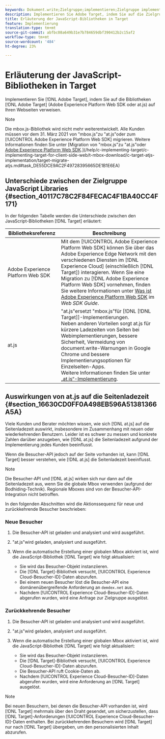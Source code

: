 ```yaml
---
keywords: Dokument.write;Zielgruppe;implementieren;Zielgruppe implementieren;dtm;dynamisches Tag-Management;at.js;mbox.js;Zielgruppe.js;mbox;adobe experience platform web skd;aep web sdk;web sdk
description: Implementieren Sie Adobe Target, indem Sie auf die Zielgruppen-Bibliotheken (at.js oder mbox.js) auf Ihren Webseiten verweisen.
title: Erläuterung der JavaScript-Bibliotheken in Target
feature: Implementierung
translation-type: tm+mt
source-git-commit: abfbc08a649b31e7b784659dbf390412b2c15af2
workflow-type: tm+mt
source-wordcount: '484'
ht-degree: 23%

---
```



# Erläuterung der JavaScript-Bibliotheken in Target

Implementieren Sie [!DNL Adobe Target], indem Sie auf die Bibliotheken [!DNL Adobe Target] (Adobe Experience Platform Web SDK oder at.js) auf Ihren Webseiten verweisen.

>[!NOTE]
>
>Die mbox.js-Bibliothek wird nicht mehr weiterentwickelt. Alle Kunden müssen vor dem 31. März 2021 von &quot;mbox.js&quot;zu &quot;at.js&quot;oder zum [!UICONTROL Adobe Experience Platform Web SDK] migrieren. Weitere Informationen finden Sie unter [Migration von &quot;mbox.js&quot;zu &quot;at.js&quot;oder [Adobe Experience Platform Web SDK](/help/c-implementing-target/c-implementing-target-for-client-side-web/aep-web-sdk.md).](/help/c-implementing-target/c-implementing-target-for-client-side-web/t-mbox-download/c-target-atjs-implementation/target-migrate-atjs.md#task_DE55DCE9AC2F49728395665DE1B1E6EA)

## Unterschiede zwischen der Zielgruppe JavaScript Libraries {#section_40117C78C2F84FECAC4F1BA40CC4F171}

In der folgenden Tabelle werden die Unterschiede zwischen den JavaScript-Bibliotheken [!DNL Target] erläutert:

| Bibliotheksreferenz | Beschreibung |
|--- |--- |
| Adobe Experience Platform Web SDK | Mit dem [!UICONTROL Adobe Experience Platform Web SDK] können Sie über das Adobe Experience Edge Network mit den verschiedenen Diensten im [!DNL Experience Cloud] (einschließlich [!DNL Target]) interagieren. Wenn Sie eine Migration zu [!DNL Adobe Experience Platform Web SDK] vornehmen, finden Sie weitere Informationen unter [Was ist Adobe Experience Platform Web SDK](/help/c-implementing-target/c-implementing-target-for-client-side-web/aep-web-sdk.md) im *Web SDK Guide*. |
| at.js  | &quot;at.js&quot;ersetzt &quot;mbox.js&quot;für [!DNL [!DNL Target]]-Implementierungen.<br>Neben anderen Vorteilen sorgt at.js für kürzere Ladezeiten von Seiten bei Webimplementierungen, bessere Sicherheit, Vermeidung von document.write-Warnungen in Google Chrome und bessere Implementierungsoptionen für Einzelseiten-Apps.<br>Weitere Informationen finden Sie unter [„at.js“-Implementierung](/help/c-implementing-target/c-implementing-target-for-client-side-web/t-mbox-download/c-target-atjs-implementation/target-atjs-implementation.md). |

## Auswirkungen von at.js auf die Seitenladezeit {#section_16630CD0FF0A498EB596A51381366A5A}

Viele Kunden und Berater möchten wissen, wie sich [!DNL at.js] auf die Seitenladezeit auswirkt, insbesondere im Zusammenhang mit neuen oder wiederkehrenden Benutzern. Leider ist es schwer zu messen und konkrete Zahlen darüber anzugeben, wie [!DNL at.js] die Seitenladezeit aufgrund der Implementierung jedes Kunden beeinflusst.

Wenn die Besucher-API jedoch auf der Seite vorhanden ist, kann [!DNL Target] besser verstehen, wie [!DNL at.js] die Seitenladezeit beeinflusst.

>[!NOTE]
>
>Die Besucher-API und [!DNL at.js] wirken sich nur dann auf die Seitenladezeit aus, wenn Sie die globale Mbox verwenden (aufgrund der Bodhiding-Technik). Regionale Mboxes sind von der Besucher-API-Integration nicht betroffen.

In den folgenden Abschnitten wird die Aktionssequenz für neue und zurückkehrende Besucher beschrieben:

### Neue Besucher

1. Die Besucher-API ist geladen und analysiert und wird ausgeführt.
1. &quot;at.js&quot;wird geladen, analysiert und ausgeführt.
1. Wenn die automatische Erstellung einer globalen Mbox aktiviert ist, wird die JavaScript-Bibliothek [!DNL Target] wie folgt aktualisiert:

   * Sie wird das Besucher-Objekt instanziieren.
   * Die [!DNL Target]-Bibliothek versucht, [!UICONTROL Experience Cloud-Besucher-ID]-Daten abzurufen.
   * Bei einem neuen Besucher löst die Besucher-API eine domänenübergreifende Anforderung an `demdex.net` aus.
   * Nachdem [!UICONTROL Experience Cloud-Besucher-ID]-Daten abgerufen wurden, wird eine Anfrage zur Zielgruppe ausgelöst.

### Zurückkehrende Besucher

1. Die Besucher-API ist geladen und analysiert und wird ausgeführt.
1. &quot;at.js&quot;wird geladen, analysiert und ausgeführt.
1. Wenn die automatische Erstellung einer globalen Mbox aktiviert ist, wird die JavaScript-Bibliothek [!DNL Target] wie folgt aktualisiert:

   * Sie wird das Besucher-Objekt instanziieren.
   * Die [!DNL Target]-Bibliothek versucht, [!UICONTROL Experience Cloud-Besucher-ID]-Daten abzurufen.
   * Die Besucher-API ruft Cookie-Daten ab.
   * Nachdem [!UICONTROL Experience Cloud-Besucher-ID]-Daten abgerufen wurden, wird eine Anforderung an [!DNL Target] ausgelöst.

>[!NOTE]
>
>Bei neuen Besuchern, bei denen die Besucher-API vorhanden ist, wird [!DNL Target] mehrmals über den Draht gesendet, um sicherzustellen, dass [!DNL Target]-Anforderungen [!UICONTROL Experience Cloud-Besucher-ID]-Daten enthalten. Bei zurückkehrenden Besuchern wird [!DNL Target] nur nach [!DNL Target] übergeben, um den personalisierten Inhalt abzurufen.
